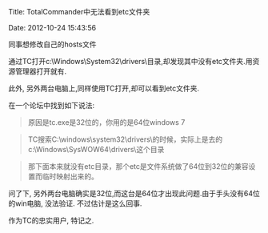 Title: TotalCommander中无法看到etc文件夹

Date: 2012-10-24 15:43:56

同事想修改自己的hosts文件

通过TC打开c:&#92;Windows&#92;System32&#92;drivers&#92;目录,却发现其中没有etc文件夹.用资源管理器打开就有.

此外, 另外两台电脑上,同样使用TC打开,却可以看到etc文件夹.

在一个论坛中找到如下说法:

> 原因是tc.exe是32位的，你用的是64位windows 7

>   TC搜索C:&#92;windows&#92;system32&#92;drivers&#92;的时候，实际上是去的c:&#92;Windows&#92;SysWOW64&#92;drivers&#92;这个目录

>   那下面本来就没有etc目录，那个etc是文件系统做了64位到32位的兼容设置而临时映射出来的。

问了下, 另外两台电脑确实是32位,而这台是64位才出现此问题.由于手头没有64位的win电脑, 没法验证. 不过估计是这么回事.

作为TC的忠实用户, 特记之.